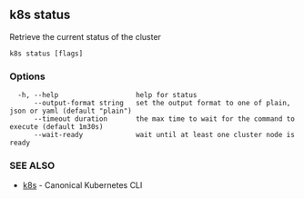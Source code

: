 ## k8s status

Retrieve the current status of the cluster

```
k8s status [flags]
```

### Options

```
  -h, --help                   help for status
      --output-format string   set the output format to one of plain, json or yaml (default "plain")
      --timeout duration       the max time to wait for the command to execute (default 1m30s)
      --wait-ready             wait until at least one cluster node is ready
```

### SEE ALSO

* [k8s](k8s.md)	 - Canonical Kubernetes CLI


